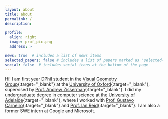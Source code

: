 ```yaml
---
layout: about
title: about
permalink: /
description:

profile:
  align: right
  image: prof_pic.png
  address: >

news: true  # includes a list of news items
selected_papers: false # includes a list of papers marked as "selected={true}"
social: false  # includes social icons at the bottom of the page
---
```


Hi! I am first year DPhil student in the [Visual Geometry Group](https://www.robots.ox.ac.uk/~vgg/){:target="\_blank"} at the [University of Oxford](https://www.ox.ac.uk/){:target="\_blank"}, supervised by [Prof. Andrew Zisserman](https://scholar.google.com/citations?hl=en&user=UZ5wscMAAAAJ){:target="\_blank"}. I did my undergraduate degree in computer science at the [University of Adelaide](https://www.adelaide.edu.au/){:target="\_blank"}, where I worked with [Prof. Gustavo Carneiro](https://scholar.google.com/citations?user=E0TtOWAAAAAJ){:target="\_blank"} and [Prof. Ian Reid](https://scholar.google.com/citations?hl=en&user=ATkNLcQAAAAJ){:target="\_blank"}. I am also a former SWE intern at Google and Microsoft. 